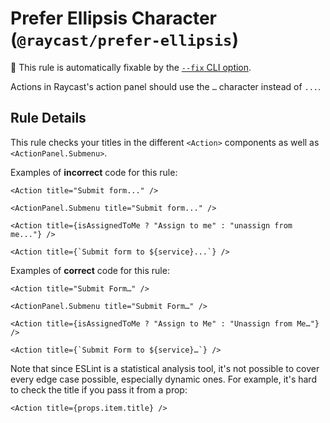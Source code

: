 # Prefer Ellipsis Character (`@raycast/prefer-ellipsis`)

🔧 This rule is automatically fixable by the [`--fix` CLI option](https://eslint.org/docs/latest/user-guide/command-line-interface#--fix).

<!-- end auto-generated rule header -->

Actions in Raycast's action panel should use the `…` character instead of `...`.

## Rule Details

This rule checks your titles in the different `<Action>` components as well as `<ActionPanel.Submenu>`.

Examples of **incorrect** code for this rule:

```tsx
<Action title="Submit form..." />
```

```tsx
<ActionPanel.Submenu title="Submit form..." />
```

```tsx
<Action title={isAssignedToMe ? "Assign to me" : "unassign from me..."} />
```

```tsx
<Action title={`Submit form to ${service}...`} />
```

Examples of **correct** code for this rule:

```tsx
<Action title="Submit Form…" />
```

```tsx
<ActionPanel.Submenu title="Submit Form…" />
```

```tsx
<Action title={isAssignedToMe ? "Assign to Me" : "Unassign from Me…"} />
```

```tsx
<Action title={`Submit Form to ${service}…`} />
```

Note that since ESLint is a statistical analysis tool, it's not possible to cover every edge case possible, especially dynamic ones. For example, it's hard to check the title if you pass it from a prop:

```tsx
<Action title={props.item.title} />
```

